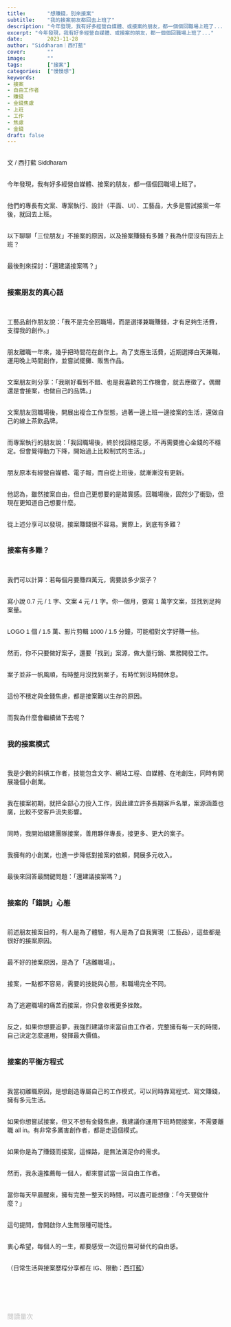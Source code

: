 ```yaml
---
title:       "想賺錢，別來接案"
subtitle:    "我的接案朋友都回去上班了"
description: "今年發現，我有好多經營自媒體、或接案的朋友，都一個個回職場上班了..."
excerpt: "今年發現，我有好多經營自媒體、或接案的朋友，都一個個回職場上班了..."
date:        2023-11-28
author: "Siddharam｜西打藍"
cover:       ""
image:       ""
tags:        ["接案"]
categories:  ["慢慢想"]
keywords:
- 接案
- 自由工作者
- 賺錢
- 金錢焦慮
- 上班
- 工作
- 焦慮
- 金錢
draft: false
---
```


<article style="font-family: 'Noto Sans TC', '微軟正黑體', sans-serif; font-weight: 300;">

<br>文 / 西打藍 Siddharam<br><br>

今年發現，我有好多經營自媒體、接案的朋友，都一個個回職場上班了。<br><br>

他們的專長有文案、專案執行、設計（平面、UI）、工藝品，大多是嘗試接案一年後，就回去上班。<br><br>

以下聊聊「三位朋友」不接案的原因，以及接案賺錢有多難？我為什麼沒有回去上班？<br><br>

最後則來探討：「還建議接案嗎？」<br><br>

<h3 class="article-h1-color">接案朋友的真心話</h3><br>

工藝品創作朋友說：「我不是完全回職場，而是選擇兼職賺錢，才有足夠生活費，支撐我的創作。」<br><br>

朋友離職一年來，幾乎把時間花在創作上。為了支應生活費，近期選擇白天兼職，運用晚上時間創作，並嘗試擺攤、販售作品。<br><br>

文案朋友則分享：「我剛好看到不錯、也是我喜歡的工作機會，就去應徵了。偶爾還是會接案，也做自己的品牌。」<br><br>

文案朋友回職場後，開展出複合工作型態，過著一邊上班一邊接案的生活，還做自己的線上茶飲品牌。<br><br>

而專案執行的朋友說：「我回職場後，終於找回穩定感，不再需要擔心金錢的不穩定。但會覺得動力下降，開始過上比較制式的生活。」<br><br>

朋友原本有經營自媒體、電子報，而自從上班後，就漸漸沒有更新。<br><br>

他認為，雖然接案自由，但自己更想要的是踏實感。回職場後，固然少了衝勁，但現在更知道自己想要什麼。<br><br>

從上述分享可以發現，接案賺錢很不容易。實際上，到底有多難？<br><br>


<h3 class="article-h1-color">接案有多難？</h3><br>

我們可以計算：若每個月要賺四萬元，需要談多少案子？<br><br>

寫小說 0.7 元 / 1 字、文案 4 元 / 1 字。你一個月，要寫 1 萬字文案，並找到足夠案量。<br><br>

LOGO 1 個 / 1.5 萬、影片剪輯 1000 / 1.5 分鐘，可能相對文字好賺一些。<br><br>

然而，你不只要做好案子，還要「找到」案源，做大量行銷、業務開發工作。<br><br>

案子並非一帆風順，有時整月沒找到案子，有時忙到沒時間休息。<br><br>

這份不穩定與金錢焦慮，都是接案難以生存的原因。<br><br>

而我為什麼會繼續做下去呢？<br><br>


<h3 class="article-h1-color">我的接案模式</h3><br>

我是少數的斜槓工作者，技能包含文字、網站工程、自媒體、在地創生，同時有開展幾個小創業。<br><br>

我在接案初期，就把全部心力投入工作，因此建立許多長期客戶名單，案源涵蓋也廣，比較不受客戶流失影響。<br><br>

同時，我開始組建團隊接案，善用夥伴專長，接更多、更大的案子。<br><br>

我擁有的小創業，也進一步降低對接案的依賴，開展多元收入。<br><br>

最後來回答最關鍵問題：「還建議接案嗎？」<br><br>


<h3 class="article-h1-color">接案的「錯誤」心態</h3><br>

前述朋友接案目的，有人是為了體驗，有人是為了自我實現（工藝品），這些都是很好的接案原因。<br><br>

最不好的接案原因，是為了「逃離職場」。<br><br>

接案，一點都不容易，需要的技能與心態，和職場完全不同。<br><br>

為了逃避職場的痛苦而接案，你只會收穫更多挫敗。<br><br>

反之，如果你想要追夢，我強烈建議你來當自由工作者，完整擁有每一天的時間，自己決定怎麼運用，發揮最大價值。<br><br>

<h3 class="article-h1-color">接案的平衡方程式</h3><br>

我當初離職原因，是想創造專屬自己的工作模式，可以同時靠寫程式、寫文賺錢，擁有多元生活。<br><br>

如果你想嘗試接案，但又不想有金錢焦慮，我建議你運用下班時間接案，不需要離職 all in。有非常多厲害創作者，都是走這個模式。<br><br>

如果你是為了賺錢而接案，這條路，是無法滿足你的需求。<br><br>

然而，我永遠推薦每一個人，都來嘗試當一回自由工作者。<br><br>

當你每天早晨醒來，擁有完整一整天的時間，可以盡可能想像：「今天要做什麼？」<br><br>

這句提問，會開啟你人生無限種可能性。<br><br>

衷心希望，每個人的一生，都要感受一次這份無可替代的自由感。<br><br>


<!-- 
<!-- 案例 > 證明案例 > 壞處 > 怎麼改變（列步驟） > 結語總結金句 -->


（日常生活與接案歷程分享都在 IG、限動：<a href="https://www.instagram.com/sidd.blue/" target="_blank">西打藍</a>）<br><br>

<!-- <h3 class="article-h1-color"></h3><br> -->

<br><br><br>

</article>

<div style="color: #bfbfbf; font-size: 15px;" id="busuanzi_container_page_pv">
  閱讀量<span id="busuanzi_value_page_pv"></span>次
</div>

<script src="../../js/post.js"></script>
